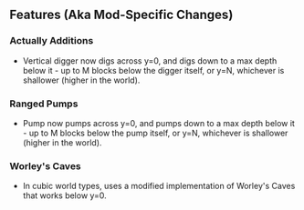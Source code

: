 ## Features (Aka Mod-Specific Changes)

### Actually Additions

* Vertical digger now digs across y=0, and digs down to a max depth below it - up to M blocks below
  the digger itself, or y=N, whichever is shallower (higher in the world).

### Ranged Pumps

* Pump now pumps across y=0, and pumps down to a max depth below it - up to M blocks below
  the pump itself, or y=N, whichever is shallower (higher in the world).

### Worley's Caves

* In cubic world types, uses a modified implementation of Worley's Caves that works below y=0.
